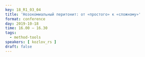 ```yaml
---
key: 18_R1_03_04
title: 'Нозокомиальный перитонит: от «простого» к «сложному»'
format: conference
day: 2019-10-18
time: 16.00 – 16.30
tags:
  - method-tools
speakers: [ kozlov_rs ]
draft: false
---
```

